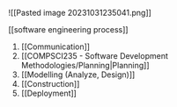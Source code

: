 ![[Pasted image 20231031235041.png]]

[[software engineering process]]
1. [[Communication]]
2. [[COMPSCI235 - Software Development Methodologies/Planning|Planning]]
3. [[Modelling (Analyze, Design)]]
4. [[Construction]]
5. [[Deployment]]